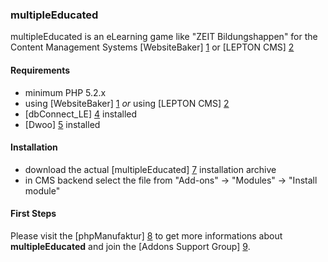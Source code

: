 ### multipleEducated

multipleEducated is an eLearning game like "ZEIT Bildungshappen" for the Content Management Systems [WebsiteBaker] [1] or [LEPTON CMS] [2] 

#### Requirements

* minimum PHP 5.2.x
* using [WebsiteBaker] [1] _or_ using [LEPTON CMS] [2]
* [dbConnect_LE] [4] installed 
* [Dwoo] [5] installed

#### Installation

* download the actual [multipleEducated] [7] installation archive
* in CMS backend select the file from "Add-ons" -> "Modules" -> "Install module"

#### First Steps

Please visit the [phpManufaktur] [8] to get more informations about **multipleEducated** and join the [Addons Support Group] [9].

[1]: http://websitebaker2.org "WebsiteBaker Content Management System"
[2]: http://lepton-cms.org "LEPTON CMS"
[4]: https://addons.phpmanufaktur.de/download.php?file=dbConnect_LE
[5]: https://addons.phpmanufaktur.de/download.php?file=Dwoo
[7]: https://addons.phpmanufaktur.de/download.php?file=kitRegistry
[8]: http://phpmanufaktur.de/cms/topics/multipleeducated.php
[9]: https://phpmanufaktur.de/support
